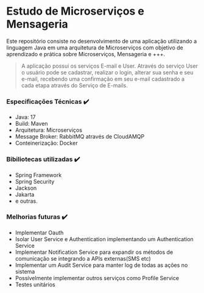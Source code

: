 # Estudo de Microserviços e Mensageria
Este repositório consiste no desenvolvimento de uma aplicação utilizando a linguagem Java em uma arquitetura de Microserviços com objetivo de aprendizado e prática sobre Microserviços, Mensageria e +++.
>A aplicação possui os serviços E-mail e User. Através do serviço User o usuário pode se cadastrar, realizar o login, alterar sua senha e seu e-mail, recebendo uma confirmação em seu e-mail cadastrado a cada etapa através do Serviço de E-mails.

### Especificações Técnicas ✔️
- Java: 17
- Build: Maven
- Arquitetura: Microserviços
- Message Broker: RabbitMQ através de CloudAMQP
- Conteinerização: Docker
### Bibiliotecas utilizadas ✔️
- Spring Framework
- Spring Security
- Jackson
- Jakarta
- e outras.
### Melhorias futuras ✔️
- Implementar Oauth
- Isolar User Service e Authentication implementando um Authentication Service
- Implementar Notification Service para expandir os métodos de comunicação se integrando a APIs externas(SMS etc)
- Implementar um Audit Service para manter log de todas as ações no sistema
- Possívelmente implementar outros serviços como Profile Service
- Testes unitários
